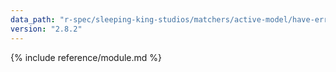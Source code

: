 ```yaml
---
data_path: "r-spec/sleeping-king-studios/matchers/active-model/have-errors"
version: "2.8.2"
---
```


{% include reference/module.md %}
